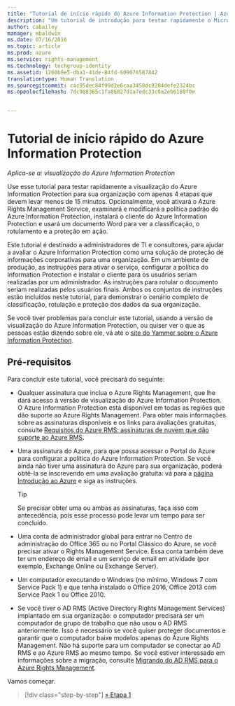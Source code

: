 ```yaml
---
title: "Tutorial de início rápido do Azure Information Protection | Azure Rights Management"
description: "Um tutorial de introdução para testar rapidamente o Microsoft Azure Information Protection para sua organização com apenas 4 etapas que devem levar menos de 15 minutos."
author: cabailey
manager: mbaldwin
ms.date: 07/16/2016
ms.topic: article
ms.prod: azure
ms.service: rights-management
ms.technology: techgroup-identity
ms.assetid: 1260b9e5-dba1-41de-84fd-609076587842
translationtype: Human Translation
ms.sourcegitcommit: cac95dec84f99d2e6caa3458dc8284defe2324bc
ms.openlocfilehash: 7dc988365c1fa86827d1a7edc33c0a2eb6180f0e


---
```


# Tutorial de início rápido do Azure Information Protection 

*Aplica-se a: visualização do Azure Information Protection*

Use esse tutorial para testar rapidamente a visualização do Azure Information Protection para sua organização com apenas 4 etapas que devem levar menos de 15 minutos. Opcionalmente, você ativará o Azure Rights Management Service, examinará e modificará a política padrão do Azure Information Protection, instalará o cliente do Azure Information Protection e usará um documento Word para ver a classificação, o rotulamento e a proteção em ação.

Este tutorial é destinado a administradores de TI e consultores, para ajudar a avaliar o Azure Information Protection como uma solução de proteção de informações corporativas para uma organização. Em um ambiente de produção, as instruções para ativar o serviço, configurar a política do Information Protection e instalar o cliente para os usuários seriam realizadas por um administrador. As instruções para rotular o documento seriam realizadas pelos usuários finais. Ambos os conjuntos de instruções estão incluídos neste tutorial, para demonstrar o cenário completo de classificação, rotulação e proteção dos dados da sua organização. 

Se você tiver problemas para concluir este tutorial, usando a versão de visualização do Azure Information Protection, ou quiser ver o que as pessoas estão dizendo sobre ele, vá até o [site do Yammer sobre o Azure Information Protection](https://www.yammer.com/askipteam/#/threads/inGroup?type=in_group&feedId=8652489&view=all).

## Pré-requisitos 
Para concluir este tutorial, você precisará do seguinte:

- Qualquer assinatura que inclua o Azure Rights Management, que lhe dará acesso à versão de visualização do Azure Information Protection. O Azure Information Protection está disponível em todas as regiões que dão suporte ao Azure Rights Management. Para obter mais informações sobre as assinaturas disponíveis e os links para avaliações gratuitas, consulte [Requisitos do Azure RMS: assinaturas de nuvem que dão suporte ao Azure RMS](../get-started/requirements-subscriptions.md).

- Uma assinatura do Azure, para que possa acessar o Portal do Azure para configurar a política do Azure Information Protection. Se você ainda não tiver uma assinatura do Azure para sua organização, poderá obtê-la se inscrevendo em uma avaliação gratuita: vá para a [página Introdução ao Azure](https://account.windowsazure.com/organization) e siga as instruções.

  > [!TIP] 
  > Se precisar obter uma ou ambas as assinaturas, faça isso com antecedência, pois esse processo pode levar um tempo para ser concluído.

- Uma conta de administrador global para entrar no Centro de administração do Office 365 ou no Portal Clássico do Azure, se você precisar ativar o Rights Management Service. Essa conta também deve ter um endereço de email e um serviço de email em atividade (por exemplo, Exchange Online ou Exchange Server).

- Um computador executando o Windows (no mínimo, Windows 7 com Service Pack 1) e que tenha instalado o Office 2016, Office 2013 com Service Pack 1 ou Office 2010. 

- Se você tiver o AD RMS (Active Directory Rights Management Services) implantado em sua organização: o computador precisará ser um computador de grupo de trabalho que não usou o AD RMS anteriormente. Isso é necessário se você quiser proteger documentos e garantir que o computador baixe modelos apenas do Azure Rights Management. Não há suporte para um computador se conectar ao AD RMS e ao Azure RMS ao mesmo tempo. Se você estiver interessado em informações sobre a migração, consulte [Migrando do AD RMS para o Azure Rights Management](../plan-design/migrate-from-ad-rms-to-azure-rms.md).   

Vamos começar.

>[!div class="step-by-step"]
[&#187; Etapa 1](infoprotect-tutorial-step1.md)





<!--HONumber=Jul16_HO3-->


